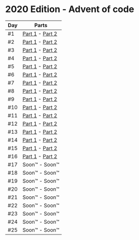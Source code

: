 # 2020 Edition - Advent of code

Day | Parts
--- | -------------------------------------------------------------------
#1  | [Part 1](day-01/part-1/index.js) - [Part 2](day-01/part-2/index.js)
#2  | [Part 1](day-02/part-1/index.js) - [Part 2](day-02/part-2/index.js)
#3  | [Part 1](day-03/part-1/index.js) - [Part 2](day-03/part-2/index.js)
#4  | [Part 1](day-04/part-1/index.js) - [Part 2](day-04/part-2/index.js)
#5  | [Part 1](day-05/part-1/index.js) - [Part 2](day-05/part-2/index.js)
#6  | [Part 1](day-06/part-1/index.js) - [Part 2](day-06/part-2/index.js)
#7  | [Part 1](day-07/part-1/index.js) - [Part 2](day-07/part-2/index.js)
#8  | [Part 1](day-08/part-1/index.js) - [Part 2](day-08/part-2/index.js)
#9  | [Part 1](day-09/part-1/index.js) - [Part 2](day-09/part-2/index.js)
#10 | [Part 1](day-10/part-1/index.js) - [Part 2](day-10/part-2/index.js)
#11 | [Part 1](day-11/part-1/index.js) - [Part 2](day-11/part-2/index.js)
#12 | [Part 1](day-12/part-1/index.js) - [Part 2](day-12/part-2/index.js)
#13 | [Part 1](day-13/part-1/index.js) - [Part 2](day-13/part-2/index.js)
#14 | [Part 1](day-14/part-1/index.js) - [Part 2](day-14/part-2/index.js)
#15 | [Part 1](day-15/part-1/index.js) - [Part 2](day-15/part-2/index.js)
#16 | [Part 1](day-16/part-1/index.js) - [Part 2](day-16/part-2/index.js)
#17 | Soon™                            - Soon™
#18 | Soon™                            - Soon™
#19 | Soon™                            - Soon™
#20 | Soon™                            - Soon™
#21 | Soon™                            - Soon™
#22 | Soon™                            - Soon™
#23 | Soon™                            - Soon™
#24 | Soon™                            - Soon™
#25 | Soon™                            - Soon™